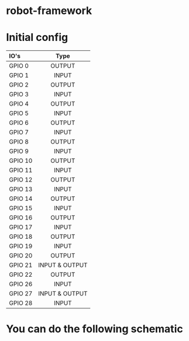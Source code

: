 # robot-framework




# Initial config

| IO's             | Type         |
| :--------------- |:-------------:|
| GPIO 0  |         OUTPUT
| GPIO 1  |      INPUT        |
| GPIO 2  |      OUTPUT        |
| GPIO 3  |      INPUT        |
| GPIO 4  |      OUTPUT        |
| GPIO 5  |      INPUT        |
| GPIO 6  |      OUTPUT        |
| GPIO 7  |      INPUT        |
| GPIO 8  |      OUTPUT        |
| GPIO 9  |      INPUT        |
| GPIO 10  |      OUTPUT        |
| GPIO 11  |      INPUT        |
| GPIO 12  |      OUTPUT        |
| GPIO 13  |      INPUT        |
| GPIO 14  |      OUTPUT        |
| GPIO 15  |      INPUT        |
| GPIO 16  |      OUTPUT        |
| GPIO 17  |      INPUT        |
| GPIO 18  |      OUTPUT        |
| GPIO 19  |      INPUT        |
| GPIO 20  |      OUTPUT        |
| GPIO 21  |      INPUT    & OUTPUT    |
| GPIO 22  |      OUTPUT        |
| GPIO 26  |      INPUT        |
| GPIO 27  |      INPUT & OUTPUT        |
| GPIO 28 |      INPUT        |



# You can do the following schematic

